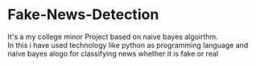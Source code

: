 # Fake-News-Detection
It's a my college minor Project based on naive bayes algoirthm.\
In this i have used technology like python as programming language and naive bayes alogo for classifying news whether it is fake or real
